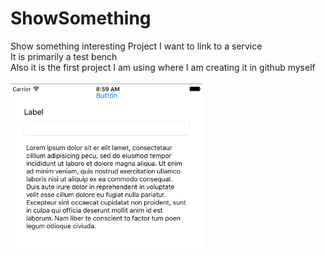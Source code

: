 # ShowSomething
Show something interesting
Project I want to link to a service<br>
It is primarily a test bench<br>
Also it is the first project I am using where I am creating it in github myself<br>
<br>
<img src="https://raw.githubusercontent.com/shussey/ShowSomething/master/screenshots/first-screen.png" height="264" width="308">
